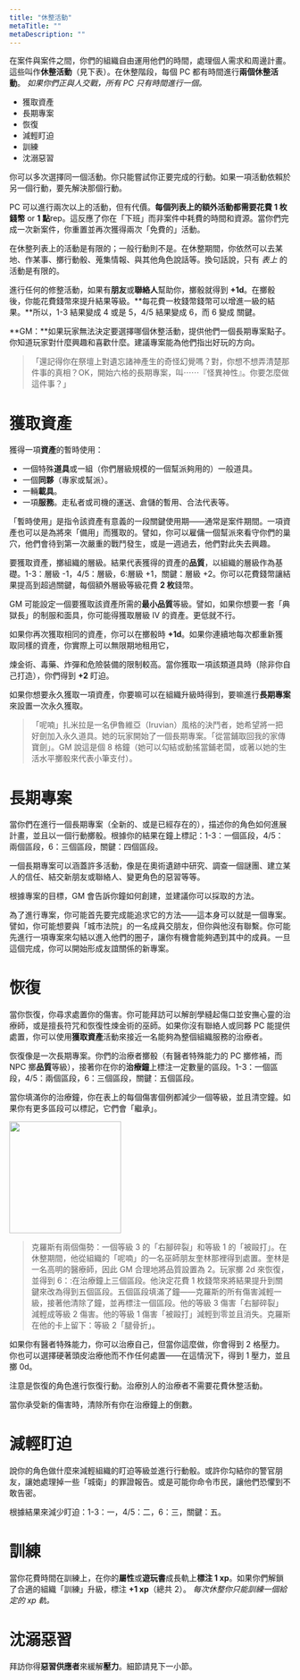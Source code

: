 ```yaml
---
title: "休整活動"
metaTitle: ""
metaDescription: ""
---
```


在案件與案件之間，你們的組織自由運用他們的時間，處理個人需求和周邊計畫。這些叫作**休整活動**（見下表）。在休整階段，每個 PC 都有時間進行**兩個休整活動**。 _如果你們正與人交戰，所有 PC 只有時間進行一個。_

* 獲取資產
* 長期專案
* 恢復
* 減輕盯迫
* 訓練
* 沈溺惡習

你可以多次選擇同一個活動。你只能嘗試你正要完成的行動。如果一項活動依賴於另一個行動，要先解決那個行動。

PC 可以進行兩次以上的活動，但有代價。**每個列表上的額外活動都需要花費 1 枚<span class="game-term">錢幣</span>** or **1 點**<span class="game-term">rep</span>。這反應了你在「下班」而非案件中耗費的時間和資源。當你們完成一次新案件，你重置並再次獲得兩次「免費的」活動。

在休整列表上的活動是有限的；一般行動則不是。在休整期間，你依然可以去某地、作某事、擲行動骰、蒐集情報、與其他角色說話等。換句話說，只有 _表上_ 的活動是有限的。

進行任何的修整活動，如果有**朋友**或**聯絡人**幫助你，擲骰就得到 **+1d**。在擲骰後，你能花費<span class="game-term">錢幣</span>來提升結果等級。**每花費一枚<span class="game-term">錢幣</span>錢幣可以增進一級的結果。**所以，<span class="game-term">1-3</span> 結果變成 <span class="game-term">4</span> 或是 <span class="game-term">5</span>，<span class="game-term">4/5</span> 結果變成 <span class="game-term">6</span>，而 <span class="game-term">6</span> 變成 <span class="game-term">關鍵</span>。

**GM：**如果玩家無法決定要選擇哪個休整活動，提供他們一個長期專案點子。你知道玩家對什麼興趣和喜歡什麼。建議專案能為他們指出好玩的方向。

> 「還記得你在祭壇上對遺忘諸神產生的奇怪幻覺嗎？對，你想不想弄清楚那件事的真相？OK，開始六格的長期專案，叫⋯⋯『怪異神性』。你要怎麼做這件事？」

# 獲取資產

獲得一項**資產**的暫時使用：

* 一個特殊**道具**或一組（你們層級規模的一個幫派夠用的）一般道具。
* 一個**同夥**（專家或幫派）。
* 一輛**載具**。
* 一項**服務**。走私者或司機的運送、倉儲的暫用、合法代表等。

「暫時使用」是指令該資產有意義的一段關鍵使用期——通常是案件期間。一項資產也可以是為將來「備用」而獲取的。譬如，你可以雇傭一個幫派來看守你們的巢穴，他們會待到第一次嚴重的戰鬥發生，或是一週過去，他們對此失去興趣。

要獲取資產，擲組織的層級。結果代表獲得的資產的**品質**，以組織的層級作為基礎。<span class="game-term">1-3：</span>層級 -1，<span class="game-term">4/5：</span>層級，<span class="game-term">6:</span>層級 +1，<span class="game-term">關鍵：</span>層級 +2。你可以花費<span class="game-term">錢幣</span>讓結果提高到超過<span class="game-term">關鍵</span>，每個額外層級等級花費 **2 枚**<span class="game-term">錢幣</span>。

GM 可能設定一個要獲取該資產所需的**最小品質**等級。譬如，如果你想要一套「典獄長」的制服和面具，你可能得獲取層級 IV 的資產。更低就不行。

如果你再次獲取相同的資產，你可以在擲骰時 **+1d**。如果你連續地每次都重新獲取同樣的資產，你實際上可以無限期地租用它，

煉金術、毒藥、炸彈和危險裝備的限制較高。當你獲取一項該類道具時（除非你自己打造），你們得到 **+2** <span class="game-term">盯迫</span>。

如果你想要永久獲取一項資產，你要嘛可以在組織升級時得到，要嘛進行**長期專案**來設置一次永久獲取。

> 「呢喃」扎米拉是一名伊魯維亞（Iruvian）風格的決鬥者，她希望將一把好劍加入永久道具。她的玩家開始了一個長期專案。「從當鋪取回我的家傳寶劍」。GM 說這是個 8 格鐘（她可以<span class="game-term">勾結</span>或<span class="game-term">動搖</span>當鋪老闆，或著以她的生活水平擲骰來代表小筆支付）。

# 長期專案

當你們在進行一個長期專案（全新的、或是已經存在的），描述你的角色如何進展計畫，並且以一個行動擲骰。根據你的結果在鐘上標記：<span class="game-term">1-3：</span>一個區段，<span class="game-term">4/5：</span>兩個區段，<span class="game-term">6：</span>三個區段，<span class="game-term">關鍵：</span>四個區段。

一個長期專案可以涵蓋許多活動，像是在奧術遺跡中研究、調查一個謎團、建立某人的信任、結交新朋友或聯絡人、變更角色的惡習等等。

根據專案的目標，GM 會告訴你鐘如何創建，並建議你可以採取的方法。

為了進行專案，你可能首先要完成能追求它的方法——這本身可以就是一個專案。譬如，你可能想要與「城市法院」的一名成員交朋友，但你與他沒有聯繫。你可能先進行一項專案來<span class="game-term">勾結</span>以進入他們的圈子，讓你有機會能夠遇到其中的成員。一旦這個完成，你可以開始形成友誼關係的新專案。

# 恢復

當你恢復，你尋求處置你的傷害。你可能拜訪可以解剖學縫起傷口並安撫心靈的治療師，或是擅長符咒和恢復性煉金術的巫師。如果你沒有聯絡人或同夥 PC 能提供處置，你可以使用**獲取資產**活動來接近一名能夠為整個組織服務的治療者。

恢復像是一次長期專案。你們的治療者擲骰（有<span class="game-term">醫者</span>特殊能力的 PC 擲<span class="game-term">修補</span>，而 NPC 擲**品質**等級），接著你在你的**治療鐘**上標注一定數量的區段。<span class="game-term">1-3：</span>一個區段，<span class="game-term">4/5：</span>兩個區段，<span class="game-term">6：</span>三個區段，<span class="game-term">關鍵：</span>五個區段。

當你填滿你的治療鐘，你在表上的每個傷害個例都減少一個等級，並且清空鐘。如果你有更多區段可以標記，它們會「繼承」。

<img style="width:200px;" src="/healing-project-clock.gif" />

> 克羅斯有兩個傷勢：一個等級 3 的「右腳碎裂」和等級 1 的「被毆打」。在休整期間，他從組織的「呢喃」的一名巫師朋友奎林那裡得到處置。奎林是一名高明的醫療師，因此 GM 合理地將品質設置為 2。玩家擲 2d 來恢復，並得到 <span class="game-term">6</span>：:在治療鐘上三個區段。他決定花費 1 枚<span class="game-term">錢幣</span>來將結果提升到<span class="game-term">關鍵</span>來改為得到五個區段。五個區段填滿了鐘——克羅斯的所有傷害減輕一級，接著他清除了鐘，並再標注一個區段。他的等級 3 傷害「右腳碎裂」減輕成等級 2 傷害。他的等級 1 傷害「被毆打」減輕到零並且消失。克羅斯在他的卡上留下：等級 2「腿骨折」。

如果你有<span class="game-term">醫者</span>特殊能力，你可以治療自己，但當你這麼做，你會得到 2 格壓力。你也可以選擇硬著頭皮治療他而不作任何處置——在這情況下，得到 1 壓力，並且擲 0d。

注意是恢復的角色進行恢復行動。治療別人的治療者不需要花費休整活動。

當你承受新的傷害時，清除所有你在治療鐘上的倒數。

# 減輕盯迫

說你的角色做什麼來減輕組織的<span class="game-term">盯迫</span>等級並進行行動骰。或許你<span class="game-term">勾結</span>你的警官朋友，讓她處理掉一些「城衛」的罪證報告。或是可能你<span class="game-term">命令</span>市民，讓他們恐懼到不敢告密。

根據結果來減少<span class="game-term">盯迫</span>：<span class="game-term">1-3：</span>一，<span class="game-term">4/5：</span>二，<span class="game-term">6：</span>三，<span class="game-term">關鍵：</span>五。

# 訓練

當你花費時間在訓練上，在你的**屬性**或**遊玩書**成長軌上**標注 1 xp**。如果你們解鎖了合適的組織「訓練」升級，標注 **+1 xp**（總共 2）。 _每次休整你只能訓練一個給定的 xp 軌。_

# 沈溺惡習

拜訪你得**惡習供應者**來緩解**壓力**。細節請見下一小節。